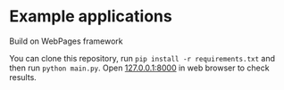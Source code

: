 # Example applications
Build on WebPages framework

You can clone this repository, run `pip install -r requirements.txt` and then run `python main.py`. Open [127.0.0.1:8000](http://127.0.0.1:8000) in web browser to check results.
